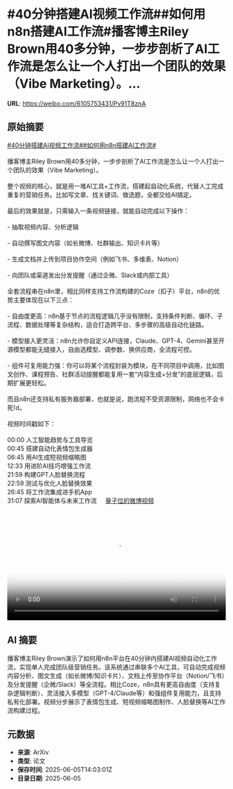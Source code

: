 # #40分钟搭建AI视频工作流##如何用n8n搭建AI工作流#播客博主Riley Brown用40多分钟，一步步剖析了AI工作流是怎么让一个人打出一个团队的效果（Vibe Marketing）。...

**URL**: https://weibo.com/6105753431/Pv91T8znA

## 原始摘要

<a href="https://m.weibo.cn/search?containerid=231522type%3D1%26t%3D10%26q%3D%2340%E5%88%86%E9%92%9F%E6%90%AD%E5%BB%BAAI%E8%A7%86%E9%A2%91%E5%B7%A5%E4%BD%9C%E6%B5%81%23&amp;extparam=%2340%E5%88%86%E9%92%9F%E6%90%AD%E5%BB%BAAI%E8%A7%86%E9%A2%91%E5%B7%A5%E4%BD%9C%E6%B5%81%23" data-hide=""><span class="surl-text">#40分钟搭建AI视频工作流#</span></a><a href="https://m.weibo.cn/search?containerid=231522type%3D1%26t%3D10%26q%3D%23%E5%A6%82%E4%BD%95%E7%94%A8n8n%E6%90%AD%E5%BB%BAAI%E5%B7%A5%E4%BD%9C%E6%B5%81%23&amp;extparam=%23%E5%A6%82%E4%BD%95%E7%94%A8n8n%E6%90%AD%E5%BB%BAAI%E5%B7%A5%E4%BD%9C%E6%B5%81%23" data-hide=""><span class="surl-text">#如何用n8n搭建AI工作流#</span></a><br><br>播客博主Riley Brown用40多分钟，一步步剖析了AI工作流是怎么让一个人打出一个团队的效果（Vibe Marketing）。<br><br>整个视频的核心，就是用一堆AI工具+工作流，搭建起自动化系统，代替人工完成重复的营销任务。比如写文章、找关键词、做选题，全都交给AI搞定。<br><br>最后的效果就是，只需输入一条视频链接，就能自动完成以下操作：<br><br>- 抽取视频内容、分析逻辑<br><br>- 自动撰写图文内容（如长微博、社群输出、知识卡片等）<br><br>- 生成文档并上传到项目协作空间（例如飞书、多维表、Notion）<br><br>- 向团队或渠道发出分发提醒（通过企微、Slack或内部工具）<br><br>全套流程串在n8n里，相比同样支持工作流构建的Coze（扣子）平台，n8n的优势主要体现在以下三点：<br><br>- 自由度更高：n8n基于节点的流程逻辑几乎没有限制，支持条件判断、循环、子流程、数据处理等复杂结构，适合打造跨平台、多步骤的高级自动化链路。<br><br>- 模型接入更灵活：n8n允许你自定义API连接，Claude、GPT-4、Gemini甚至开源模型都能无缝接入，自由选模型、调参数、换供应商，全流程可控。<br><br>- 组件可复用能力强：你可以将某个流程封装为模块，在不同项目中调用，比如图文创作、课程预告、社群活动提醒都能复用一套“内容生成+分发”的底层逻辑，后期扩展更轻松。<br><br>而且n8n还支持私有服务器部署，也就是说，跑流程不受资源限制，网络也不会卡死<span class="url-icon"><img alt="[doge]" src="https://h5.sinaimg.cn/m/emoticon/icon/others/d_doge-be7f768d78.png" style="width:1em; height:1em;" referrerpolicy="no-referrer"></span>。<br><br>视频时间戳如下：<br><br>00:00 人工智能趋势与工具导览  <br>00:45 搭建自动化表情包生成器  <br>06:45 用AI生成短视频缩略图  <br>12:33 用进阶AI技巧增强工作流  <br>21:59 构建GPT人脸替换流程  <br>22:59 测试与优化人脸替换效果  <br>26:45 将工作流集成进手机App<br>31:07 探索AI智能体与未来工作流 <a href="https://video.weibo.com/show?fid=1034:5174224806150189" data-hide=""><span class="url-icon"><img style="width: 1rem;height: 1rem" src="https://h5.sinaimg.cn/upload/2015/09/25/3/timeline_card_small_video_default.png" referrerpolicy="no-referrer"></span><span class="surl-text">量子位的微博视频</span></a><br clear="both"><div style="clear: both"></div><video controls="controls" poster="https://tvax1.sinaimg.cn/orj480/006Fd7o3ly1i24kvzk3ecj31hc0u0acf.jpg" style="width: 100%"><source src="https://f.video.weibocdn.com/o0/YtFvQKnFlx08oO1hjaWA010412092psp0E040.mp4?label=mp4_720p&amp;template=1280x720.25.0&amp;ori=0&amp;ps=1CwnkDw1GXwCQx&amp;Expires=1749135621&amp;ssig=VLBW6LNQcO&amp;KID=unistore,video"><source src="https://f.video.weibocdn.com/o0/8VzwszLmlx08oO1eBU0o01041204seyj0E020.mp4?label=mp4_hd&amp;template=852x480.25.0&amp;ori=0&amp;ps=1CwnkDw1GXwCQx&amp;Expires=1749135621&amp;ssig=Ck4UZhd%2FwB&amp;KID=unistore,video"><source src="https://f.video.weibocdn.com/o0/UKAIPlSplx08oO1hGOju01041202LklZ0E010.mp4?label=mp4_ld&amp;template=640x360.25.0&amp;ori=0&amp;ps=1CwnkDw1GXwCQx&amp;Expires=1749135621&amp;ssig=cjSYnUimqV&amp;KID=unistore,video"><p>视频无法显示，请前往<a href="https://video.weibo.com/show?fid=1034%3A5174224806150189" target="_blank" rel="noopener noreferrer">微博视频</a>观看。</p></video>

## AI 摘要

播客博主Riley Brown演示了如何用n8n平台在40分钟内搭建AI视频自动化工作流，实现单人完成团队级营销任务。该系统通过串联多个AI工具，可自动完成视频内容分析、图文生成（如长微博/知识卡片）、文档上传至协作平台（Notion/飞书）及分发提醒（企微/Slack）等全流程。相比Coze，n8n具有更高自由度（支持复杂逻辑判断）、灵活接入多模型（GPT-4/Claude等）和强组件复用能力，且支持私有化部署。视频分步展示了表情包生成、短视频缩略图制作、人脸替换等AI工作流构建过程。

## 元数据

- **来源**: ArXiv
- **类型**: 论文
- **保存时间**: 2025-06-05T14:03:01Z
- **目录日期**: 2025-06-05
